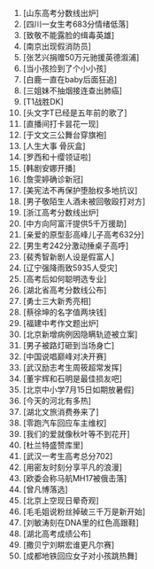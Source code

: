 
1. [山东高考分数线出炉]
1. [四川一女生考683分情绪低落]
1. [致敬不能露脸的缉毒英雄]
1. [南京出现假消防员]
1. [张艺兴捐赠50万元驰援英德溆浦]
1. [当小孩捡到了个小小孩]
1. [白鹿一直在baby后面狂追]
1. [三姐妹不抽烟接连查出肺癌]
1. [T1战胜DK]
1. [头文字T已经是五年前的歌了]
1. [直播间打卡昙花一现]
1. [于文文三公舞台穿旗袍]
1. [人生大事 骨灰盒]
1. [罗西和十缨领证啦]
1. [韩剧安娜开播]
1. [詹雯婷确诊新冠]
1. [美宪法不再保护堕胎权多地抗议]
1. [男子敬陌生人酒未被回敬殴打对方]
1. [浙江高考分数线出炉]
1. [中方向阿富汗提供5千万援助]
1. [亲爱的原型彭高峰儿子高考632分]
1. [男生考242分激动捶桌子高呼]
1. [裴秀智新剧人设是假富人]
1. [辽宁强降雨致5935人受灾]
1. [高考后如何聪明选专业]
1. [湖北省高考分数线公布]
1. [勇士三大新秀亮相]
1. [蔡徐坤的名字值两块钱]
1. [福建中考作文题出炉]
1. [北京新增病例因隐瞒轨迹被立案]
1. [男子被路灯砸到当场身亡]
1. [中国说唱巅峰对决开赛]
1. [武汉励志考生周筱超常发挥]
1. [董宇辉和石明是最佳损友吧]
1. [北京中小学7月15日如期放暑假]
1. [今天的河北有多热]
1. [湖北文旅消费券来了]
1. [零跑汽车回应车主维权]
1. [我们的爱就像秋叶等不到花开]
1. [杜兰特盛赞库里]
1. [武汉一考生高考总分702]
1. [用密友时刻分享平凡的浪漫]
1. [欧委会称马航MH17被俄击落]
1. [曾凡博落选]
1. [北京上空现日晕奇观]
1. [毛毛姐说粉丝掉破三千万是新开始]
1. [刘敏涛刻在DNA里的红色高跟鞋]
1. [湖北高考成绩公布]
1. [撒贝宁刘畊宏谁更凡尔赛]
1. [成都地铁回应女子对小孩跳热舞]